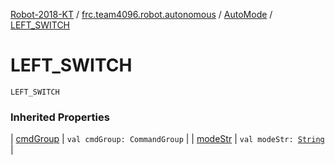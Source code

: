 [Robot-2018-KT](../../index.md) / [frc.team4096.robot.autonomous](../index.md) / [AutoMode](index.md) / [LEFT_SWITCH](./-l-e-f-t_-s-w-i-t-c-h.md)

# LEFT_SWITCH

`LEFT_SWITCH`

### Inherited Properties

| [cmdGroup](cmd-group.md) | `val cmdGroup: CommandGroup` |
| [modeStr](mode-str.md) | `val modeStr: `[`String`](https://kotlinlang.org/api/latest/jvm/stdlib/kotlin/-string/index.html) |

